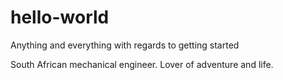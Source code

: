 # hello-world
Anything and everything with regards to getting started

South African mechanical engineer. Lover of adventure and life.
